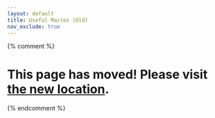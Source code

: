 ```yaml
---
layout: default
title: Useful Macros (Old)
nav_exclude: true
---
```


{% comment %} 
# This page has moved! Please visit [the new location](https://ellis3dp.com/Print-Tuning-Guide/articles/index_useful_macros.html).
{% endcomment %}